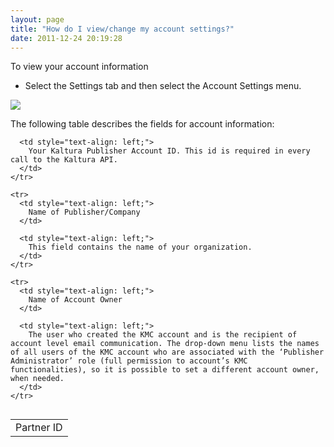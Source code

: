 ```yaml
---
layout: page
title: "How do I view/change my account settings?"
date: 2011-12-24 20:19:28
---
```


<p class="mce-procedure">
  To view your account information
</p>

*   Select the Settings tab and then select the Account Settings menu.

<img src="{{site.url}}/assets/87">

The following table describes the fields for account information:

<table border="0" align="left">
  <tbody>
    <tr>
      <td style="text-align: left;">
        Partner ID
      </td>
      
      <td style="text-align: left;">
        Your Kaltura Publisher Account ID. This id is required in every call to the Kaltura API.
      </td>
    </tr>
    
    <tr>
      <td style="text-align: left;">
        Name of Publisher/Company
      </td>
      
      <td style="text-align: left;">
        This field contains the name of your organization.
      </td>
    </tr>
    
    <tr>
      <td style="text-align: left;">
        Name of Account Owner
      </td>
      
      <td style="text-align: left;">
        The user who created the KMC account and is the recipient of account level email communication. The drop-down menu lists the names of all users of the KMC account who are associated with the ‘Publisher Administrator’ role (full permission to account’s KMC functionalities), so it is possible to set a different account owner, when needed.
      </td>
    </tr>
  </tbody>
</table>

 